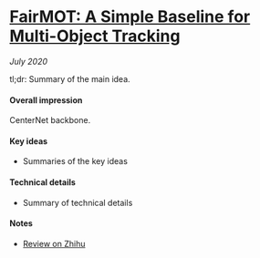 # [FairMOT: A Simple Baseline for Multi-Object Tracking](https://arxiv.org/abs/2004.01888) 

_July 2020_

tl;dr: Summary of the main idea.

#### Overall impression
CenterNet backbone.

#### Key ideas
- Summaries of the key ideas

#### Technical details
- Summary of technical details

#### Notes
- [Review on Zhihu](https://zhuanlan.zhihu.com/p/126558285)

